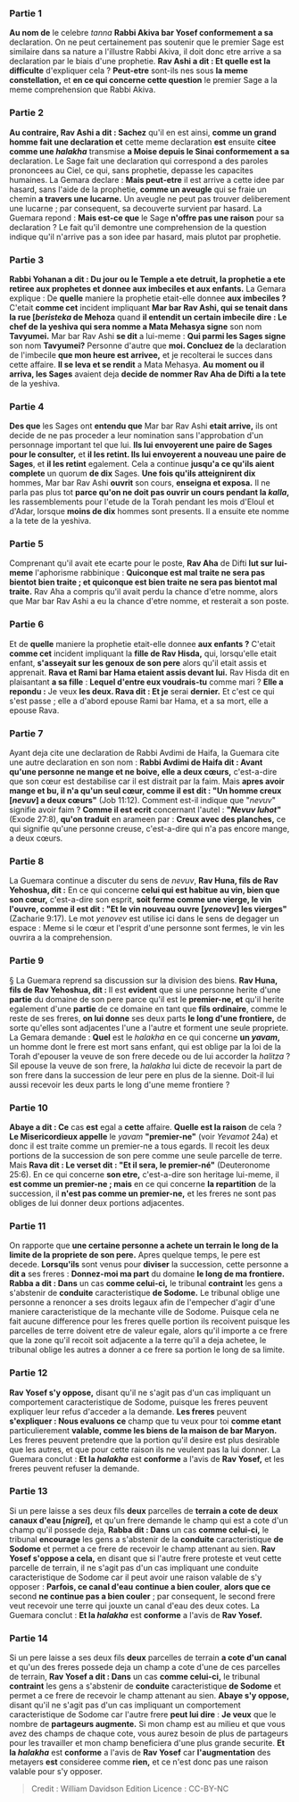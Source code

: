 
### Partie 1
<b>Au nom de</b> le celebre <i>tanna</i> <b>Rabbi Akiva bar Yosef conformement a sa</b> declaration. On ne peut certainement pas soutenir que le premier Sage est similaire dans sa nature a l'illustre Rabbi Akiva, il doit donc etre arrive a sa declaration par le biais d'une prophetie. <b>Rav Ashi a dit : Et quelle est la difficulte</b> d'expliquer cela ? <b>Peut-etre</b> sont-ils nes sous <b>la meme constellation,</b> et <b>en ce qui concerne cette question</b> le premier Sage a la meme comprehension que Rabbi Akiva.

### Partie 2
<b>Au contraire, Rav Ashi a dit : Sachez</b> qu'il en est ainsi, <b>comme un grand homme fait une declaration et</b> cette meme declaration <b>est</b> ensuite <b>citee comme une <i>halakha</i></b> transmise <b>a Moise depuis le Sinai conformement a sa</b> declaration. Le Sage fait une declaration qui correspond a des paroles prononcees au Ciel, ce qui, sans prophetie, depasse les capacites humaines. La Gemara declare : <b>Mais peut-etre</b> il est arrive a cette idee par hasard, sans l'aide de la prophetie, <b>comme un aveugle</b> qui se fraie un chemin <b>a travers une lucarne.</b> Un aveugle ne peut pas trouver deliberement une lucarne ; par consequent, sa decouverte survient par hasard. La Guemara repond : <b>Mais est-ce que</b> le Sage <b>n'offre pas une raison</b> pour sa declaration ? Le fait qu'il demontre une comprehension de la question indique qu'il n'arrive pas a son idee par hasard, mais plutot par prophetie.

### Partie 3
<b>Rabbi Yohanan a dit : Du jour ou le Temple a ete detruit, la prophetie a ete retiree aux prophetes et donnee aux imbeciles et aux enfants.</b> La Gemara explique : De <b>quelle</b> maniere la prophetie etait-elle donnee <b>aux imbeciles ?</b> C'etait <b>comme cet</b> incident impliquant <b>Mar bar Rav Ashi, qui se tenait dans la rue [<i>beristeka</i> de Mehoza</b> quand <b>il entendit un certain imbecile dire : Le chef de la yeshiva qui sera nomme a Mata Mehasya signe</b> son nom <b>Tavyumei.</b> Mar bar Rav Ashi <b>se dit</b> a lui-meme : <b>Qui parmi les Sages signe</b> son nom <b>Tavyumei?</b> Personne d'autre que <b>moi. Concluez de</b> la declaration de l'imbecile <b>que mon heure est arrivee,</b> et je recolterai le succes dans cette affaire. <b>Il se leva et se rendit</b> a Mata Mehasya. <b>Au moment ou il arriva, les Sages</b> avaient deja <b>decide de nommer Rav Aha de Difti a la tete</b> de la yeshiva.

### Partie 4
<b>Des que</b> les Sages ont <b>entendu que</b> Mar bar Rav Ashi <b>etait arrive,</b> ils ont decide de ne pas proceder a leur nomination sans l'approbation d'un personnage important tel que lui. <b>Ils lui envoyerent une paire de Sages pour le consulter,</b> et <b>il les retint. Ils lui envoyerent a nouveau une paire de Sages</b>, et <b>il les retint</b> egalement. Cela a continue <b>jusqu'a ce qu'ils aient complete</b> un quorum <b>de dix</b> Sages. <b>Une fois qu'ils atteignirent dix</b> hommes, Mar bar Rav Ashi <b>ouvrit</b> son cours, <b>enseigna et exposa.</b> Il ne parla pas plus tot <b>parce qu'on ne doit pas ouvrir un cours pendant la <i>kalla</i>,</b> les rassemblements pour l'etude de la Torah pendant les mois d'Eloul et d'Adar, lorsque <b>moins de dix</b> hommes sont presents. Il a ensuite ete nomme a la tete de la yeshiva.

### Partie 5
Comprenant qu'il avait ete ecarte pour le poste, <b>Rav Aha</b> de Difti <b>lut sur lui-meme</b> l'aphorisme rabbinique : <b>Quiconque est mal traite ne sera pas bientot bien traite ; et quiconque est bien traite ne sera pas bientot mal traite.</b> Rav Aha a compris qu'il avait perdu la chance d'etre nomme, alors que Mar bar Rav Ashi a eu la chance d'etre nomme, et resterait a son poste.

### Partie 6
Et de <b>quelle</b> maniere la prophetie etait-elle donnee <b>aux enfants ?</b> C'etait <b>comme cet</b> incident impliquant la <b>fille de Rav Hisda,</b> qui, lorsqu'elle etait enfant, <b>s'asseyait sur les genoux de son pere</b> alors qu'il etait assis et apprenait. <b>Rava et Rami bar Hama etaient assis devant lui.</b> Rav Hisda dit en plaisantant <b>a sa fille</b> : <b>Lequel d'entre eux voudrais-tu</b> comme mari ? <b>Elle a repondu :</b> Je veux <b>les deux. Rava dit : Et je</b> serai <b>dernier.</b> Et c'est ce qui s'est passe ; elle a d'abord epouse Rami bar Hama, et a sa mort, elle a epouse Rava.

### Partie 7
Ayant deja cite une declaration de Rabbi Avdimi de Haifa, la Guemara cite une autre declaration en son nom : <b>Rabbi Avdimi de Haifa dit : Avant qu'une personne ne mange et ne boive, elle a deux cœurs,</b> c'est-a-dire que son cœur est destabilise car il est distrait par la faim. Mais <b>apres avoir mange et bu, il n'a qu'un seul cœur, comme il est dit : "Un homme creux [<i>nevuv</i>] a deux cœurs"</b> (Job 11:12). Comment est-il indique que "<i>nevuv</i>" signifie avoir faim ? <b>Comme il est ecrit</b> concernant l'autel : <b>"<i>Nevuv luhot</i>"</b> (Exode 27:8), <b>qu'on traduit</b> en arameen par : <b>Creux avec des planches,</b> ce qui signifie qu'une personne creuse, c'est-a-dire qui n'a pas encore mange, a deux cœurs.

### Partie 8
La Guemara continue a discuter du sens de <i>nevuv</i>, <b>Rav Huna, fils de Rav Yehoshua, dit :</b> En ce qui concerne <b>celui qui est habitue au vin, bien que son cœur,</b> c'est-a-dire son esprit, <b>soit ferme comme une vierge, le vin l'ouvre, comme il est dit : "Et le vin nouveau ouvre [<i>yenovev</i>] les vierges"</b> (Zacharie 9:17). Le mot <i>yenovev</i> est utilise ici dans le sens de degager un espace : Meme si le cœur et l'esprit d'une personne sont fermes, le vin les ouvrira a la comprehension.

### Partie 9
§ La Guemara reprend sa discussion sur la division des biens. <b>Rav Huna, fils de Rav Yehoshua, dit : </b> Il est <b>evident</b> que si une personne herite d'une <b>partie</b> du domaine de son pere parce qu'il est le <b>premier-ne, et</b> qu'il herite egalement d'une <b>partie</b> de ce domaine en tant que <b>fils ordinaire</b>, comme le reste de ses freres, <b>on lui donne</b> ses deux parts <b>le long d'une frontiere,</b> de sorte qu'elles sont adjacentes l'une a l'autre et forment une seule propriete. La Gemara demande : <b>Quel</b> est le <i>halakha</i> en ce qui concerne <b>un <i>yavam</i>,</b> un homme dont le frere est mort sans enfant, qui est oblige par la loi de la Torah d'epouser la veuve de son frere decede ou de lui accorder la <i>halitza</i> ? Sil epouse la veuve de son frere, la <i>halakha</i> lui dicte de recevoir la part de son frere dans la succession de leur pere en plus de la sienne. Doit-il lui aussi recevoir les deux parts le long d'une meme frontiere ?

### Partie 10
<b>Abaye a dit : Ce</b> cas <b>est</b> egal a <b>cette</b> affaire. <b>Quelle est la raison</b> de cela ? <b>Le Misericordieux appelle</b> le <i>yavam</i> <b>"premier-ne"</b> (voir <i>Yevamot</i> 24a) et donc il est traite comme un premier-ne a tous egards. Il recoit les deux portions de la succession de son pere comme une seule parcelle de terre. Mais <b>Rava dit : Le verset dit : "Et il sera, le premier-né"</b> (Deuteronome 25:6). En ce qui concerne <b>son etre,</b> c'est-a-dire son heritage lui-meme, il <b>est comme un premier-ne ; mais</b> en ce qui concerne <b>la repartition</b> de la succession, il <b>n'est pas comme un premier-ne,</b> et les freres ne sont pas obliges de lui donner deux portions adjacentes.

### Partie 11
On rapporte que <b>une certaine personne a achete un terrain le long de la limite de la propriete de son pere.</b> Apres quelque temps, le pere est decede. <b>Lorsqu'ils</b> sont venus pour <b>diviser</b> la succession, cette personne a <b>dit a</b> ses freres : <b>Donnez-moi ma part</b> du domaine <b>le long de ma frontiere. Rabba a dit : Dans</b> un cas <b>comme celui-ci,</b> le tribunal <b>contraint</b> les gens a s'abstenir de <b>conduite</b> caracteristique <b>de Sodome.</b> Le tribunal oblige une personne a renoncer a ses droits legaux afin de l'empecher d'agir d'une maniere caracteristique de la mechante ville de Sodome. Puisque cela ne fait aucune difference pour les freres quelle portion ils recoivent puisque les parcelles de terre doivent etre de valeur egale, alors qu'il importe a ce frere que la zone qu'il recoit soit adjacente a la terre qu'il a deja achetee, le tribunal oblige les autres a donner a ce frere sa portion le long de sa limite.

### Partie 12
<b>Rav Yosef s'y oppose,</b> disant qu'il ne s'agit pas d'un cas impliquant un comportement caracteristique de Sodome, puisque les freres peuvent expliquer leur refus d'acceder a la demande. <b>Les freres</b> peuvent <b>s'expliquer : Nous evaluons ce</b> champ que tu veux pour toi <b>comme etant</b> particulierement <b>valable, comme les biens de la maison de bar Maryon.</b> Les freres peuvent pretendre que la portion qu'il desire est plus desirable que les autres, et que pour cette raison ils ne veulent pas la lui donner. La Guemara conclut : <b>Et la <i>halakha</i></b> est <b>conforme</b> a l'avis de <b>Rav Yosef,</b> et les freres peuvent refuser la demande.

### Partie 13
Si un pere laisse a ses deux fils <b>deux</b> parcelles de <b>terrain a cote de deux</b> <b>canaux d'eau [<i>nigrei</i>],</b> et qu'un frere demande le champ qui est a cote d'un champ qu'il possede deja, <b>Rabba dit : Dans</b> un cas <b>comme celui-ci,</b> le tribunal <b>encourage</b> les gens a s'abstenir de la <b>conduite</b> caracteristique <b>de Sodome</b> et permet a ce frere de recevoir le champ attenant au sien. <b>Rav Yosef s'oppose a cela,</b> en disant que si l'autre frere proteste et veut cette parcelle de terrain, il ne s'agit pas d'un cas impliquant une conduite caracteristique de Sodome car il peut avoir une raison valable de s'y opposer : <b>Parfois, ce canal d'eau</b> <b>continue a bien couler</b>, <b>alors que ce</b> second <b>ne continue pas a bien couler</b> ; par consequent, le second frere veut recevoir une terre qui jouxte un canal d'eau des deux cotes. La Guemara conclut : <b>Et la <i>halakha</i></b> est <b>conforme</b> a l'avis de <b>Rav Yosef.</b>

### Partie 14
Si un pere laisse a ses deux fils <b>deux</b> parcelles de terrain <b>a cote d'un canal</b> et qu'un des freres possede deja un champ a cote d'une de ces parcelles de terrain, <b>Rav Yosef a dit : Dans</b> un cas <b>comme celui-ci,</b> le tribunal <b>contraint</b> les gens a s'abstenir de <b>conduite</b> caracteristique <b>de Sodome</b> et permet a ce frere de recevoir le champ attenant au sien. <b>Abaye s'y oppose,</b> disant qu'il ne s'agit pas d'un cas impliquant un comportement caracteristique de Sodome car l'autre frere <b>peut lui dire</b> : <b>Je veux</b> que le nombre de <b>partageurs augmente.</b> Si mon champ est au milieu et que vous avez des champs de chaque cote, vous aurez besoin de plus de partageurs pour les travailler et mon champ beneficiera d'une plus grande securite. <b>Et la <i>halakha</i></b> est <b>conforme</b> a l'avis de <b>Rav Yosef</b> car <b>l'augmentation</b> des metayers <b>est</b> consideree comme <b>rien,</b> et ce n'est donc pas une raison valable pour s'y opposer.

>Credit : William Davidson Edition
>Licence : CC-BY-NC